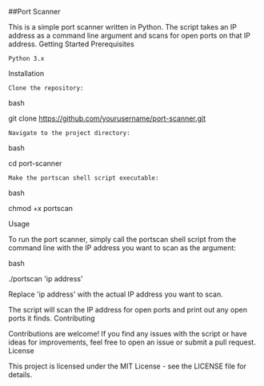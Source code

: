 ##Port Scanner

This is a simple port scanner written in Python. The script takes an IP address as a command line argument and scans for open ports on that IP address.
Getting Started
Prerequisites

    Python 3.x

Installation

    Clone the repository:

bash

git clone https://github.com/yourusername/port-scanner.git

    Navigate to the project directory:

bash

cd port-scanner

    Make the portscan shell script executable:

bash

chmod +x portscan

Usage

To run the port scanner, simply call the portscan shell script from the command line with the IP address you want to scan as the argument:

bash

./portscan 'ip address'

Replace 'ip address' with the actual IP address you want to scan.

The script will scan the IP address for open ports and print out any open ports it finds.
Contributing

Contributions are welcome! If you find any issues with the script or have ideas for improvements, feel free to open an issue or submit a pull request.
License

This project is licensed under the MIT License - see the LICENSE file for details.
